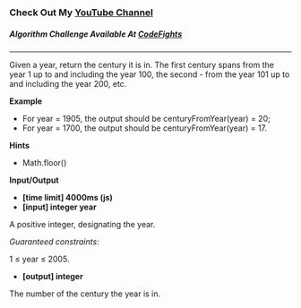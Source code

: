 
### Check Out My [YouTube Channel](https://www.youtube.com/@golbargnet)

##### Algorithm Challenge Available At [CodeFights](https://codefights.com/arcade/intro/level-1/egbueTZRRL5Mm4TXN)
---
Given a year, return the century it is in. The first century spans from the year 1 up to and including the year 100, the second - from the year 101 up to and including the year 200, etc.

**Example**

- For year = 1905, the output should be
  centuryFromYear(year) = 20;
- For year = 1700, the output should be
  centuryFromYear(year) = 17.

**Hints**
-   Math.floor()

**Input/Output**

- **[time limit] 4000ms (js)**
- **[input] integer year**

A positive integer, designating the year.

*Guaranteed constraints:*

1 ≤ year ≤ 2005.

- **[output] integer**

The number of the century the year is in.
